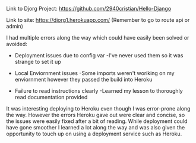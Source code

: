 Link to Djorg Project: https://github.com/2940cristian/Hello-Django

Link to site: https://djorg1.herokuapp.com/   (Remember to go to route api or admin)


I had multiple errors along the way which could have easily been solved or avoided:

* Deployment issues due to config var
    -I've never used them so it was strange to set it up

* Local Enviornment issues 
    -Some imports weren't woriking on my enviornment however they passed the build into Heroku

* Failure to read instructions clearly
    -Learned my lesson to thoroughly read documentation provided


It was interesting deploying to Heroku even though I was error-prone along the way. However the errors Heroku gave out were clear and concise, so the issues were easily fixed after a bit of reading. While deployment could have gone smoother I learned a lot along the way and was also given the opportunity to touch up on using a deployment service such as Heroku.